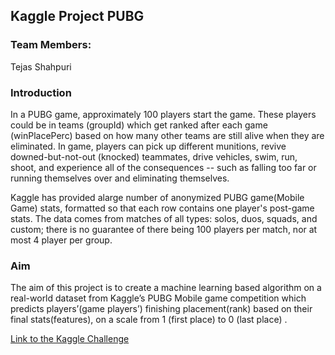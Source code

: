 ## Kaggle Project PUBG

### Team Members:

Tejas Shahpuri

### Introduction

In a PUBG game, approximately 100 players start the game. These players could be in teams (groupId) which get ranked after each game (winPlacePerc) based on how many other teams are still alive when they are eliminated. In game, players can pick up different munitions, revive downed-but-not-out (knocked) teammates, drive vehicles, swim, run, shoot, and experience all of the consequences -- such as falling too far or running themselves over and eliminating themselves.

Kaggle has provided alarge number of anonymized PUBG game(Mobile Game) stats, formatted so that each row contains one player's post-game stats. The data comes from matches of all types: solos, duos, squads, and custom; there is no guarantee of there being 100 players per match, nor at most 4 player per group.

### Aim

The aim of this project is to create a machine learning based algorithm on a real-world dataset from Kaggle’s PUBG Mobile game competition which predicts players’(game players’) finishing placement(rank) based on their final stats(features), on a scale from 1 (first place) to 0 (last place) . 

[Link to the Kaggle Challenge](https://www.kaggle.com/c/pubg-finish-placement-prediction/data)
